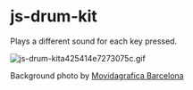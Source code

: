 # js-drum-kit

Plays a different sound for each key pressed.

![js-drum-kita425414e7273075c.gif](https://s3.gifyu.com/images/js-drum-kita425414e7273075c.gif)

Background photo by [Movidagrafica Barcelona](https://www.pexels.com/@movidagrafica-barcelona-405810)
